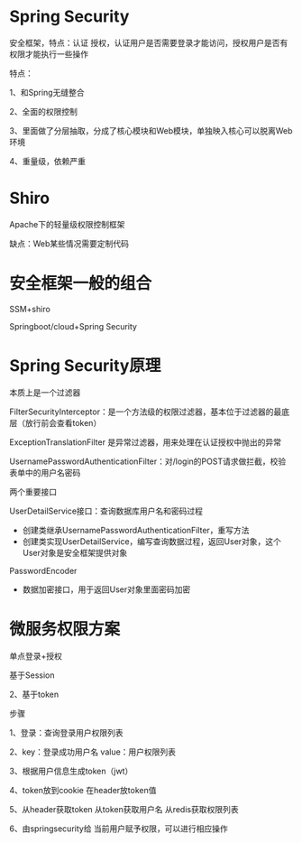 # Spring Security

安全框架，特点：认证 授权，认证用户是否需要登录才能访问，授权用户是否有权限才能执行一些操作

特点：

1、和Spring无缝整合

2、全面的权限控制

3、里面做了分层抽取，分成了核心模块和Web模块，单独映入核心可以脱离Web环境

4、重量级，依赖严重

# Shiro 

Apache下的轻量级权限控制框架

缺点：Web某些情况需要定制代码

# 安全框架一般的组合

SSM+shiro

Springboot/cloud+Spring Security

# Spring Security原理

本质上是一个过滤器

FilterSecurityInterceptor：是一个方法级的权限过滤器，基本位于过滤器的最底层（放行前会查看token）

ExceptionTranslationFilter 是异常过滤器，用来处理在认证授权中抛出的异常

UsernamePasswordAuthenticationFilter：对/login的POST请求做拦截，校验表单中的用户名密码

两个重要接口

UserDetailService接口：查询数据库用户名和密码过程

* 创建类继承UsernamePasswordAuthenticationFilter，重写方法
* 创建类实现UserDetailService，编写查询数据过程，返回User对象，这个User对象是安全框架提供对象

PasswordEncoder

* 数据加密接口，用于返回User对象里面密码加密



# 微服务权限方案

单点登录+授权

基于Session

2、基于token



步骤

1、登录：查询登录用户权限列表

2、key：登录成功用户名 value：用户权限列表

3、根据用户信息生成token（jwt）

4、token放到cookie 在header放token值

5、从header获取token 从token获取用户名 从redis获取权限列表

6、由springsecurity给 当前用户赋予权限，可以进行相应操作


